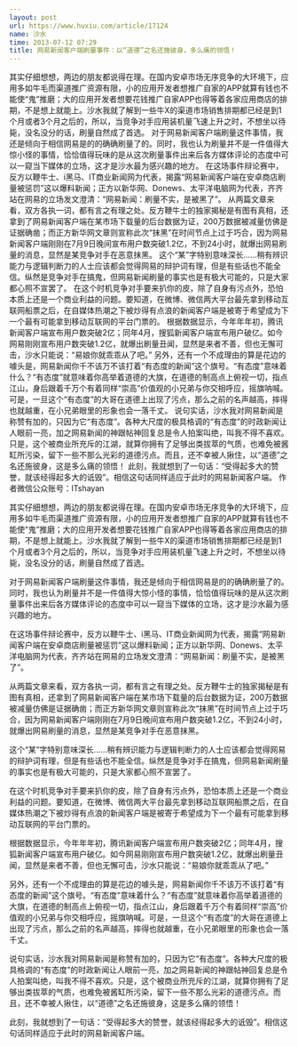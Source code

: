 ```yaml
---
layout: post
url: https://www.huxiu.com/article/17124
name: 沙水
time: 2013-07-12 07:29
title: 网易新闻客户端刷量事件：以“道德”之名还施彼身，多么痛的领悟！
---
```

其实仔细想想，两边的朋友都说得在理。在国内安卓市场无序竞争的大环境下，应用多如牛毛而渠道推广资源有限，小的应用开发者想推广自家的APP就算有钱也不能使“鬼”推磨；大的应用开发者想要花钱推广自家APP也得等着各家应用商店的排期，不是想上就能上。沙水我就了解到一些牛X的渠道市场销售排期都已经是到1个月或者3个月之后的，所以，当竞争对手应用装机量飞速上升之时，不想坐以待毙，没名没分的话，刷量自然成了首选。 对于网易新闻客户端刷量这件事情，我还是倾向于相信网易是的的确确刷量了的。同时，我也认为刷量并不是一件值得大惊小怪的事情，恰恰值得玩味的是从这次刷量事件出来后各方媒体评论的态度中可以一窥当下媒体的立场，这才是沙水最为感兴趣的地方。 在这场事件辩论赛中，反方以鞭牛士、i黑马、IT商业新闻网为代表，揭露“网易新闻客户端在安卓商店刷量被惩罚”这以爆料新闻；正方以新华网、Donews、太平洋电脑网为代表，齐齐站在网易的立场发文澄清：“网易新闻：刷量不实，是被黑了”。 从两篇文章来看，双方各执一词，都有言之有理之处。反方鞭牛士的独家揭秘是有图有真相，还拿到了网易新闻客户端在某市场下载量的后台数据为证，200万数据被减量仿佛是证据确凿；而正方新华网文章则宣称此次“抹黑”在时间节点上过于巧合，因为网易新闻客户端刚刚在7月9日晚间宣布用户数突破1.2亿，不到24小时，就爆出网易刷量的消息，显然是某竞争对手在恶意抹黑。 这个“某”字特别意味深长……稍有辨识能力与逻辑判断力的人士应该都会觉得网易的辩护词有理，但是有些话也不能全信。纵然是竞争对手在搞鬼，但网易新闻刷量的事实也是有极大可能的，只是大家都心照不宣罢了。 在这个时机竞争对手要来扒你的皮，除了自身有污点外，恐怕本质上还是一个商业利益的问题。要知道，在微博、微信两大平台最先拿到移动互联网船票之后，在自媒体热潮之下被炒得有点浪的新闻客户端是被寄于希望成为下一个最有可能拿到移动互联网的平台门票的。 根据数据显示，今年年年初，腾讯新闻客户端宣布用户数突破2亿；同年4月，搜狐新闻客户端宣布用户破亿。如今网易刚刚宣布用户数突破1.2亿，就爆出刷量丑闻，显然是来者不善，但也无懈可击，沙水只能说：“易娘你就乖乖从了吧。” 另外，还有一个不成理由的算是花边的噱头是，网易新闻你千不该万不该打着“有态度的新闻”这个旗号。“有态度”意味着什么？“有态度”就意味着你高举着道德的大旗，在道德的制高点上俯视一切，指点江山，身后跟着千万个有着同样“崇高”价值观的小兄弟与你交相呼应，摇旗呐喊。可是，一旦这个“有态度”的大哥在道德上出现了污点，那么之前的名声越高，摔得也就越重，在小兄弟眼里的形象也会一落千丈。 说句实话，沙水我对网易新闻是称赞有加的，只因为它“有态度”。各种大尺度的极具格调的“有态度”的时政新闻让人眼前一亮，加之网易新闻的神跟帖神回复总是令人拍案叫绝，叫我不得不喜欢。只是，这个被商业所充斥的江湖，就算你拥有了足够出类拔萃的气质，也难免被酱缸所污染，留下一些不那么光彩的道德污点。而且，还不幸被人揪住，以“道德”之名还施彼身，这是多么痛的领悟！ 此刻，我就想到了一句话：“受得起多大的赞誉，就该经得起多大的诋毁”。相信这句话同样适应于此时的网易新闻客户端。 作者微信公众账号：ITshayan

其实仔细想想，两边的朋友都说得在理。在国内安卓市场无序竞争的大环境下，应用多如牛毛而渠道推广资源有限，小的应用开发者想推广自家的APP就算有钱也不能使“鬼”推磨；大的应用开发者想要花钱推广自家APP也得等着各家应用商店的排期，不是想上就能上。沙水我就了解到一些牛X的渠道市场销售排期都已经是到1个月或者3个月之后的，所以，当竞争对手应用装机量飞速上升之时，不想坐以待毙，没名没分的话，刷量自然成了首选。

对于网易新闻客户端刷量这件事情，我还是倾向于相信网易是的的确确刷量了的。同时，我也认为刷量并不是一件值得大惊小怪的事情，恰恰值得玩味的是从这次刷量事件出来后各方媒体评论的态度中可以一窥当下媒体的立场，这才是沙水最为感兴趣的地方。

在这场事件辩论赛中，反方以鞭牛士、i黑马、IT商业新闻网为代表，揭露“网易新闻客户端在安卓商店刷量被惩罚”这以爆料新闻；正方以新华网、Donews、太平洋电脑网为代表，齐齐站在网易的立场发文澄清：“网易新闻：刷量不实，是被黑了”。

从两篇文章来看，双方各执一词，都有言之有理之处。反方鞭牛士的独家揭秘是有图有真相，还拿到了网易新闻客户端在某市场下载量的后台数据为证，200万数据被减量仿佛是证据确凿；而正方新华网文章则宣称此次“抹黑”在时间节点上过于巧合，因为网易新闻客户端刚刚在7月9日晚间宣布用户数突破1.2亿，不到24小时，就爆出网易刷量的消息，显然是某竞争对手在恶意抹黑。

这个“某”字特别意味深长……稍有辨识能力与逻辑判断力的人士应该都会觉得网易的辩护词有理，但是有些话也不能全信。纵然是竞争对手在搞鬼，但网易新闻刷量的事实也是有极大可能的，只是大家都心照不宣罢了。

在这个时机竞争对手要来扒你的皮，除了自身有污点外，恐怕本质上还是一个商业利益的问题。要知道，在微博、微信两大平台最先拿到移动互联网船票之后，在自媒体热潮之下被炒得有点浪的新闻客户端是被寄于希望成为下一个最有可能拿到移动互联网的平台门票的。

根据数据显示，今年年年初，腾讯新闻客户端宣布用户数突破2亿；同年4月，搜狐新闻客户端宣布用户破亿。如今网易刚刚宣布用户数突破1.2亿，就爆出刷量丑闻，显然是来者不善，但也无懈可击，沙水只能说：“易娘你就乖乖从了吧。”

另外，还有一个不成理由的算是花边的噱头是，网易新闻你千不该万不该打着“有态度的新闻”这个旗号。“有态度”意味着什么？“有态度”就意味着你高举着道德的大旗，在道德的制高点上俯视一切，指点江山，身后跟着千万个有着同样“崇高”价值观的小兄弟与你交相呼应，摇旗呐喊。可是，一旦这个“有态度”的大哥在道德上出现了污点，那么之前的名声越高，摔得也就越重，在小兄弟眼里的形象也会一落千丈。

说句实话，沙水我对网易新闻是称赞有加的，只因为它“有态度”。各种大尺度的极具格调的“有态度”的时政新闻让人眼前一亮，加之网易新闻的神跟帖神回复总是令人拍案叫绝，叫我不得不喜欢。只是，这个被商业所充斥的江湖，就算你拥有了足够出类拔萃的气质，也难免被酱缸所污染，留下一些不那么光彩的道德污点。而且，还不幸被人揪住，以“道德”之名还施彼身，这是多么痛的领悟！

此刻，我就想到了一句话：“受得起多大的赞誉，就该经得起多大的诋毁”。相信这句话同样适应于此时的网易新闻客户端。

